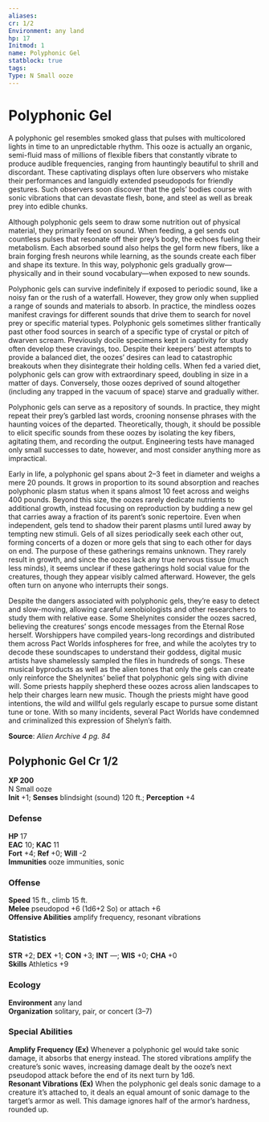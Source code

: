 ```yaml
---
aliases: 
cr: 1/2
Environment: any land
hp: 17
Initmod: 1
name: Polyphonic Gel
statblock: true
tags: 
Type: N Small ooze
---
```


# Polyphonic Gel

A polyphonic gel resembles smoked glass that pulses with multicolored lights in time to an unpredictable rhythm. This ooze is actually an organic, semi-fluid mass of millions of flexible fibers that constantly vibrate to produce audible frequencies, ranging from hauntingly beautiful to shrill and discordant. These captivating displays often lure observers who mistake their performances and languidly extended pseudopods for friendly gestures. Such observers soon discover that the gels’ bodies course with sonic vibrations that can devastate flesh, bone, and steel as well as break prey into edible chunks.

Although polyphonic gels seem to draw some nutrition out of physical material, they primarily feed on sound. When feeding, a gel sends out countless pulses that resonate off their prey’s body, the echoes fueling their metabolism. Each absorbed sound also helps the gel form new fibers, like a brain forging fresh neurons while learning, as the sounds create each fiber and shape its texture. In this way, polyphonic gels gradually grow—physically and in their sound vocabulary—when exposed to new sounds.

Polyphonic gels can survive indefinitely if exposed to periodic sound, like a noisy fan or the rush of a waterfall. However, they grow only when supplied a range of sounds and materials to absorb. In practice, the mindless oozes manifest cravings for different sounds that drive them to search for novel prey or specific material types. Polyphonic gels sometimes slither frantically past other food sources in search of a specific type of crystal or pitch of dwarven scream. Previously docile specimens kept in captivity for study often develop these cravings, too. Despite their keepers’ best attempts to provide a balanced diet, the oozes’ desires can lead to catastrophic breakouts when they disintegrate their holding cells. When fed a varied diet, polyphonic gels can grow with extraordinary speed, doubling in size in a matter of days. Conversely, those oozes deprived of sound altogether (including any trapped in the vacuum of space) starve and gradually wither.

Polyphonic gels can serve as a repository of sounds. In practice, they might repeat their prey’s garbled last words, crooning nonsense phrases with the haunting voices of the departed. Theoretically, though, it should be possible to elicit specific sounds from these oozes by isolating the key fibers, agitating them, and recording the output. Engineering tests have managed only small successes to date, however, and most consider anything more as impractical.

Early in life, a polyphonic gel spans about 2–3 feet in diameter and weighs a mere 20 pounds. It grows in proportion to its sound absorption and reaches polyphonic plasm status when it spans almost 10 feet across and weighs 400 pounds. Beyond this size, the oozes rarely dedicate nutrients to additional growth, instead focusing on reproduction by budding a new gel that carries away a fraction of its parent’s sonic repertoire. Even when independent, gels tend to shadow their parent plasms until lured away by tempting new stimuli. Gels of all sizes periodically seek each other out, forming concerts of a dozen or more gels that sing to each other for days on end. The purpose of these gatherings remains unknown. They rarely result in growth, and since the oozes lack any true nervous tissue (much less minds), it seems unclear if these gatherings hold social value for the creatures, though they appear visibly calmed afterward. However, the gels often turn on anyone who interrupts their songs.

Despite the dangers associated with polyphonic gels, they’re easy to detect and slow-moving, allowing careful xenobiologists and other researchers to study them with relative ease. Some Shelynites consider the oozes sacred, believing the creatures’ songs encode messages from the Eternal Rose herself. Worshippers have compiled years-long recordings and distributed them across Pact Worlds infospheres for free, and while the acolytes try to decode these soundscapes to understand their goddess, digital music artists have shamelessly sampled the files in hundreds of songs. These musical byproducts as well as the alien tones that only the gels can create only reinforce the Shelynites’ belief that polyphonic gels sing with divine will. Some priests happily shepherd these oozes across alien landscapes to help their charges learn new music. Though the priests might have good intentions, the wild and willful gels regularly escape to pursue some distant tune or tone. With so many incidents, several Pact Worlds have condemned and criminalized this expression of Shelyn’s faith.

**Source**:  _Alien Archive 4 pg. 84_

## Polyphonic Gel Cr 1/2

**XP 200**  
N Small ooze  
**Init** +1; **Senses** blindsight (sound) 120 ft.; **Perception** +4  

### Defense

**HP** 17  
**EAC** 10; **KAC** 11  
**Fort** +4; **Ref** +0; **Will** -2  
**Immunities** ooze immunities, sonic  

### Offense

**Speed** 15 ft., climb 15 ft.  
**Melee** pseudopod +6 (1d6+2 So) or attach +6  
**Offensive Abilities** amplify frequency, resonant vibrations

### Statistics

**STR** +2; **DEX** +1; **CON** +3; **INT** —; **WIS** +0; **CHA** +0  
**Skills** Athletics +9

### Ecology

**Environment** any land  
**Organization** solitary, pair, or concert (3–7)

### Special Abilities

**Amplify Frequency (Ex)** Whenever a polyphonic gel would take sonic damage, it absorbs that energy instead. The stored vibrations amplify the creature’s sonic waves, increasing damage dealt by the ooze’s next pseudopod attack before the end of its next turn by 1d6.  
**Resonant Vibrations (Ex)** When the polyphonic gel deals sonic damage to a creature it’s attached to, it deals an equal amount of sonic damage to the target’s armor as well. This damage ignores half of the armor’s hardness, rounded up.
